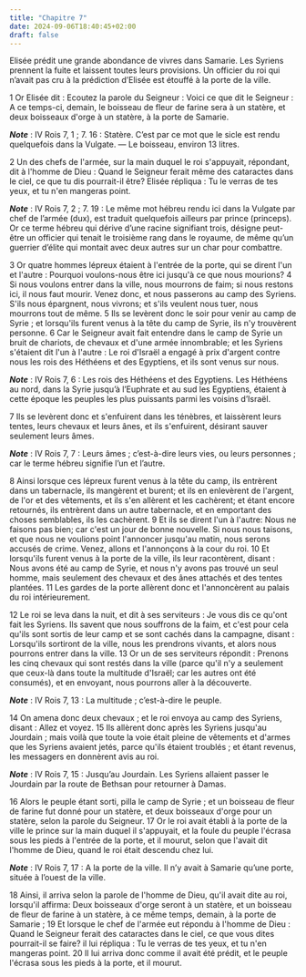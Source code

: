 ```yaml
---
title: "Chapitre 7"
date: 2024-09-06T18:40:45+02:00
draft: false
---
```



Elisée prédit une grande abondance de vivres dans Samarie.
Les Syriens prennent la fuite et laissent toutes leurs provisions.
Un officier du roi qui n’avait pas cru à la prédiction d’Elisée est étouffé à la porte de la ville.


1 Or Elisée dit : Ecoutez la parole du Seigneur : Voici ce que dit le Seigneur : A ce temps-ci, demain, le boisseau de fleur de farine sera à un statère, et deux boisseaux d'orge à un statère, à la porte de Samarie.

***Note*** :  IV Rois 7, 1 ; 7. 16 : Statère. C’est par ce mot que le sicle est rendu quelquefois dans la Vulgate. ― Le boisseau, environ 13 litres.

2 Un des chefs de l'armée, sur la main duquel le roi s'appuyait, répondant, dit à l'homme de Dieu : Quand le Seigneur ferait même des cataractes dans le ciel, ce que tu dis pourrait-il être? Elisée répliqua : Tu le verras de tes yeux, et tu n'en mangeras point.

***Note*** :  IV Rois 7, 2 ; 7. 19 : Le même mot hébreu rendu ici dans la Vulgate par chef de l’armée (dux), est traduit quelquefois ailleurs par prince (princeps). Or ce terme hébreu qui dérive d’une racine signifiant trois, désigne peut-être un officier qui tenait le troisième rang dans le royaume, de même qu’un guerrier d’élite qui montait avec deux autres sur un char pour combattre.


3 Or quatre hommes lépreux étaient à l'entrée de la porte, qui se dirent l'un et l'autre : Pourquoi voulons-nous être ici jusqu'à ce que nous mourions? 4 Si nous voulons entrer dans la ville, nous mourrons de faim; si nous restons ici, il nous faut mourir. Venez donc, et nous passerons au camp des Syriens. S'ils nous épargnent, nous vivrons; et s'ils veulent nous tuer, nous mourrons tout de même. 5 Ils se levèrent donc le soir pour venir au camp de Syrie ; et lorsqu'ils furent venus à la tête du camp de Syrie, ils n'y trouvèrent personne. 6 Car le Seigneur avait fait entendre dans le camp de Syrie un bruit de chariots, de chevaux et d'une armée innombrable; et les Syriens s'étaient dit l'un à l'autre : Le roi d'Israël a engagé à prix d'argent contre nous les rois des Héthéens et des Egyptiens, et ils sont venus sur nous.

***Note*** :  IV Rois 7, 6 : Les rois des Héthéens et des Egyptiens. Les Héthéens au nord, dans la Syrie jusqu’à l’Euphrate et au sud les Egyptiens, étaient à cette époque les peuples les plus puissants parmi les voisins d’Israël.

7 Ils se levèrent donc et s'enfuirent dans les ténèbres, et laissèrent leurs tentes, leurs chevaux et leurs ânes, et ils s'enfuirent, désirant sauver seulement leurs âmes.

***Note*** :  IV Rois 7, 7 : Leurs âmes ; c’est-à-dire leurs vies, ou leurs personnes ; car le terme hébreu signifie l’un et l’autre.

8 Ainsi lorsque ces lépreux furent venus à la tête du camp, ils entrèrent dans un tabernacle, ils mangèrent et burent; et ils en enlevèrent de l'argent, de l'or et des vêtements, et ils s'en allèrent et les cachèrent; et étant encore retournés, ils entrèrent dans un autre tabernacle, et en emportant des choses semblables, ils les cachèrent. 9 Et ils se dirent l'un à l'autre: Nous ne faisons pas bien; car c'est un jour de bonne nouvelle. Si nous nous taisons, et que nous ne voulions point l'annoncer jusqu'au matin, nous serons accusés de crime. Venez, allons et l'annonçons à la cour du roi. 10 Et lorsqu'ils furent venus à la porte de la ville, ils leur racontèrent, disant : Nous avons été au camp de Syrie, et nous n'y avons pas trouvé un seul homme, mais seulement des chevaux et des ânes attachés et des tentes plantées. 11 Les gardes de la porte allèrent donc et l'annoncèrent au palais du roi intérieurement.


12 Le roi se leva dans la nuit, et dit à ses serviteurs : Je vous dis ce qu'ont fait les Syriens. Ils savent que nous souffrons de la faim, et c'est pour cela qu'ils sont sortis de leur camp et se sont cachés dans la campagne, disant : Lorsqu'ils sortiront de la ville, nous les prendrons vivants, et alors nous pourrons entrer dans la ville. 13 Or un de ses serviteurs répondit : Prenons les cinq chevaux qui sont restés dans la ville (parce qu'il n'y a seulement que ceux-là dans toute la multitude d'Israël; car les autres ont été consumés), et en envoyant, nous pourrons aller à la découverte.

***Note*** :  IV Rois 7, 13 : La multitude ; c’est-à-dire le peuple.

14 On amena donc deux chevaux ; et le roi envoya au camp des Syriens, disant : Allez et voyez. 15 Ils allèrent donc après les Syriens jusqu'au Jourdain ; mais voilà que toute la voie était pleine de vêtements et d'armes que les Syriens avaient jetés, parce qu'ils étaient troublés ; et étant revenus, les messagers en donnèrent avis au roi.

***Note*** :  IV Rois 7, 15 : Jusqu’au Jourdain. Les Syriens allaient passer le Jourdain par la route de Bethsan pour retourner à Damas.


16 Alors le peuple étant sorti, pilla le camp de Syrie ; et un boisseau de fleur de farine fut donné pour un statère, et deux boisseaux d'orge pour un statère, selon la parole du Seigneur. 17 Or le roi avait établi à la porte de la ville le prince sur la main duquel il s'appuyait, et la foule du peuple l'écrasa sous les pieds à l'entrée de la porte, et il mourut, selon que l'avait dit l'homme de Dieu, quand le roi était descendu chez lui.

***Note*** :  IV Rois 7, 17 : A la porte de la ville. Il n’y avait à Samarie qu’une porte, située à l’ouest de la ville.

18 Ainsi, il arriva selon la parole de l'homme de Dieu, qu'il avait dite au roi, lorsqu'il affirma: Deux boisseaux d'orge seront à un statère, et un boisseau de fleur de farine à un statère, à ce même temps, demain, à la porte de Samarie ; 19 Et lorsque le chef de l'armée eut répondu à l'homme de Dieu : Quand le Seigneur ferait des cataractes dans le ciel, ce que vous dites pourrait-il se faire? il lui répliqua : Tu le verras de tes yeux, et tu n'en mangeras point. 20 Il lui arriva donc comme il avait été prédit, et le peuple l'écrasa sous les pieds à la porte, et il mourut.

